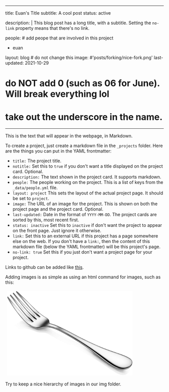 
---
title: Euan's Title
subtitle: A cool post
status: active 

description: |
  This blog post has a long title, with a subtitle.
  Setting the `no-link` property means that there's no link.

people: # add peope that are involved in this project
  - euan

layout: blog # do not change this
image: #'posts/forking/nice-fork.png'
last-updated: 2021-10-29
# do NOT add 0 (such as 06 for June). Will break everything lol
# take out the underscore in the name.
---
This is the text that will appear in the webpage, in Markdown.

To create a project, just create a markdown file in the `_projects` folder. Here are the things you can put in the YAML frontmatter:

- `title:` The project title.
- `notitle:` Set this to `true` if you don't want a title displayed on the project card. Optional.
- `description:` The text shown in the project card. It supports markdown.
- `people:` The people working on the project. This is a list of keys from the `_data/people.yml` file.
- `layout: project` This sets the layout of the actual project page. It should be set to `project`.
- `image:` The URL of an image for the project. This is shown on both the project page and the project card. Optional.
- `last-updated:` Date in the format of `YYYY-MM-DD`. The project cards are sorted by this, most recent first.
- `status: inactive` Set this to `inactive` if don't want the project to appear on the front page. Just ignore it otherwise.
- `link:` Set this to an external URL if this project has a page somewhere else on the web. If you don't have a `link:`, then the content of this markdown file (below the YAML frontmatter) will be this project's page.
- `no-link: true` Set this if you just don't want a project page for your project.

Links to github can be added like
[this](https://github.com/hlml-toronto/).

Adding images is as simple as using an html command for images, such as this:

<img src="/img/posts/forking/nice-fork.jpg" alt="idp" width="400px" align="center" style="padding:5px;">

Try to keep a nice hierarchy of images in our img folder.

